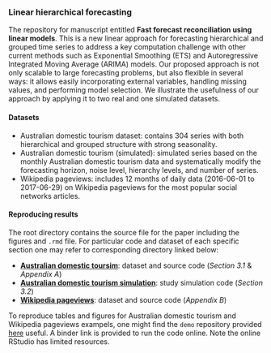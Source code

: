 
### Linear hierarchical forecasting

The repository for manuscript entitled **Fast forecast reconciliation using linear models**. This is a new linear approach for forecasting hierarchical and grouped time series to address a key computation challenge with other current methods such as Exponential Smoothing (ETS) and Autoregressive Integrated Moving Average (ARIMA) models. Our proposed approach is not only scalable to large forecasting problems, but also flexible in several ways: it allows easily incorporating external variables, handling missing values, and performing model selection. We illustrate the usefulness of our approach by applying it to two real and one simulated datasets. 

#### Datasets

- Australian domestic tourism dataset:  contains 304 series with both hierarchical and grouped structure with strong seasonality.
- Australian domestic tourism (simulated): simulated series based on the monthly Australian domestic tourism data and systematically modify the forecasting horizon, noise level, hierarchy levels, and number of series.
- Wikipedia pageviews: includes 12 months of daily data (2016-06-01 to 2017-06-29) on Wikipedia pageviews for the most popular social networks articles.

#### Reproducing results

The root directory contains the source file for the paper including the figures and `.rmd` file. For particular code and dataset of each specific section one may refer to corresponding directory linked below:

  + [**Australian domestic toursim**](Australia_data/): dataset and source code (*Section 3.1* \& *Appendix A*) 
  + [**Australian domestic tourism simulation**](Australia_data/sim/):  study simulation code (*Section 3.2*)
  + [**Wikipedia pageviews**](Wikipedia_data/):  dataset and source code (*Appendix B*)



To reproduce tables and figures for Australian domestic tourism and Wikipedia pageviews exampels, one might find the `demo` repository provided [here](https://github.com/mahsaashouri/AUS-Wiki-Binder) useful. A binder link is provided to run the code online. Note the online RStudio has limited resources.
